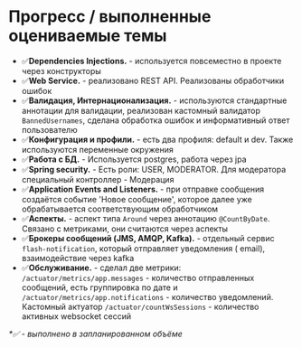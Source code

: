# Прогресс / выполненные оцениваемые темы

- ✅**Dependencies Injections.** - используется повсеместно в проекте через конструкторы
- ✅**Web Service.** - реализовано REST API. Реализованы обработчики ошибок
- ✅**Валидация, Интернационализация.** - используются стандартные аннотации для валидации, реализован кастомный
  валидатор
  `BannedUsernames`, сделана обработка ошибок и информативный ответ пользователю
- ✅**Конфигурация и профили.** - есть два профиля: default и dev. Также используются переменные окружения
- ✅**Работа с БД.** - Используется postgres, работа через jpa
- ✅**Spring security.** - Есть роли: USER, MODERATOR. Для модератора специальный контроллер - Модерация
- ✅**Application Events and Listeners.** - при отправке сообщения создаётся событие 'Новое сообщение', которое далее уже
  обрабатывается соответствующим обработчиком
- ✅**Аспекты.** - аспект типа `Around` через аннотацию `@CountByDate`. Связано с метриками, они считаются через аспекты
- ✅**Брокеры сообщений (JMS, AMQP, Kafka).** - отдельный сервис `flash-notification`, который отправляет уведомления (
  email), взаимодействие через kafka
- ✅**Обслуживание.** - сделал две метрики: `/actuator/metrics/app.messages` - количество отправленных сообщений, есть
  группировка по дате и `/actuator/metrics/app.notifications` - количество уведомлений. Кастомный актуатор
  `/actuator/countWsSessions` - количество активных websocket сессий

_*✅ - выполнено в запланированном объёме_
